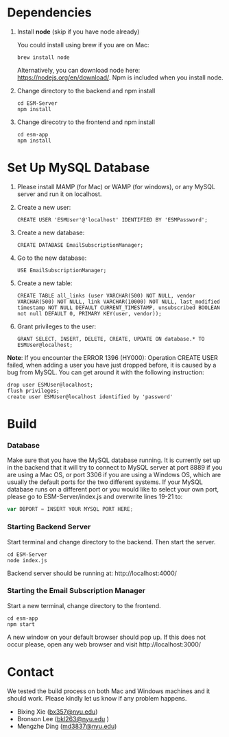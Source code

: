 # Dependencies
1. Install **node** (skip if you have node already)

   You could install using brew if you are on Mac: 

   ```
   brew install node
   ```

   Alternatively, you can download node here: https://nodejs.org/en/download/. Npm is included when you install node. 

2. Change directory to the backend and npm install

   ```
   cd ESM-Server
   npm install
   ```

3. Change direcotry to the frontend and npm install

   ```
   cd esm-app
   npm install
   ```



# Set Up MySQL Database 

1. Please install MAMP (for Mac) or WAMP (for windows), or any MySQL server and run it on localhost.

2. Create a new user:

   ```mysql
   CREATE USER 'ESMUser'@'localhost' IDENTIFIED BY 'ESMPassword';
   ```

3. Create a new database:

   ```mysql
   CREATE DATABASE EmailSubscriptionManager;
   ```

4. Go to the new database: 

   ```mysql
   USE EmailSubscriptionManager;
   ```

5. Create a new table: 

   ```mysql
   CREATE TABLE all_links (user VARCHAR(500) NOT NULL, vendor VARCHAR(500) NOT NULL, link VARCHAR(10000) NOT NULL, last_modified timestamp NOT NULL DEFAULT CURRENT_TIMESTAMP, unsubscribed BOOLEAN not null DEFAULT 0, PRIMARY KEY(user, vendor));
   ```

6. Grant privileges to the user: 

   ```mysql
   GRANT SELECT, INSERT, DELETE, CREATE, UPDATE ON database.* TO ESMUser@localhost;
   ```

**Note**: If you encounter the ERROR 1396 (HY000): Operation CREATE USER failed, when adding a user you have just dropped before, it is caused by a bug from MySQL. You can get around it with the following instruction:

```mysql
drop user ESMUser@localhost;
flush privileges;
create user ESMUser@localhost identified by 'password'
```



# Build

### Database

Make sure that you have the MySQL database running. It is currently set up in the backend that it will try to connect to MySQL server at port 8889 if you are using a Mac OS, or port 3306 if you are using a Windows OS, which are usually the default ports for the two different systems. If your MySQL database runs on a different port or you would like to select your own port, please go to ESM-Server/index.js and overwrite lines 19-21 to:
```javascript
var DBPORT = INSERT YOUR MYSQL PORT HERE;
```

### Starting Backend Server

Start terminal and change directory to the backend. Then start the server.
```
cd ESM-Server
node index.js
```
Backend server should be running at: http://localhost:4000/

### Starting the Email Subscription Manager

Start a new terminal, change directory to the frontend.

```
cd esm-app
npm start
```

A new window on your default browser should pop up. If this does not occur please, open any web browser and visit http://localhost:3000/



# Contact

We tested the build process on both Mac and Windows machines and it should work. Please kindly let us know if any problem happens. 


* Bixing Xie (bx357@nyu.edu)
* Bronson Lee (bkl263@nyu.edu )
* Mengzhe Ding (md3837@nyu.edu)
